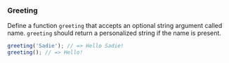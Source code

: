 ### Greeting

Define a function `greeting` that accepts an optional string argument called
name. `greeting` should return a personalized string if the name is present.

```javascript
greeting('Sadie'); // => Hello Sadie!
greeting(); // => Hello!
```
